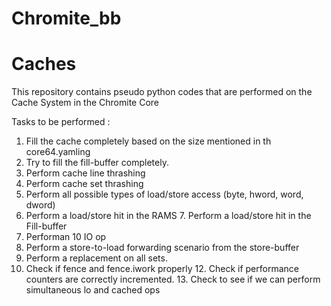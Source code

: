 # Chromite_bb
# Caches
This repository contains pseudo python codes that are performed on the Cache System in the Chromite Core

Tasks to be performed :  
1. Fill the cache completely based on the size mentioned in th core64.yamling
2. Try to fill the fill-buffer completely.
3. Perform cache line thrashing
4. Perform cache set thrashing
5. Perform all possible types of load/store access (byte, hword, word, dword)
6. Perform a load/store hit in the RAMS 7. Perform a load/store hit in the Fill-buffer
8. Performan 10 IO op
9. Perform a store-to-load forwarding scenario from the store-buffer
10. Perform a replacement on all sets.
11. Check if fence and fence.iwork properly 12. Check if performance counters are correctly incremented. 13. Check to see if we can perform simultaneous lo and cached ops
